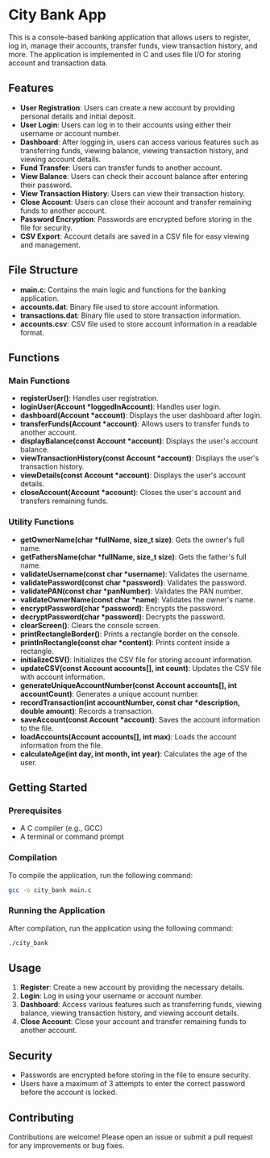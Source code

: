 # City Bank App

This is a console-based banking application that allows users to register, log in, manage their accounts, transfer funds, view transaction history, and more. The application is implemented in C and uses file I/O for storing account and transaction data.

## Features

- **User Registration**: Users can create a new account by providing personal details and initial deposit.
- **User Login**: Users can log in to their accounts using either their username or account number.
- **Dashboard**: After logging in, users can access various features such as transferring funds, viewing balance, viewing transaction history, and viewing account details.
- **Fund Transfer**: Users can transfer funds to another account.
- **View Balance**: Users can check their account balance after entering their password.
- **View Transaction History**: Users can view their transaction history.
- **Close Account**: Users can close their account and transfer remaining funds to another account.
- **Password Encryption**: Passwords are encrypted before storing in the file for security.
- **CSV Export**: Account details are saved in a CSV file for easy viewing and management.

## File Structure

- **main.c**: Contains the main logic and functions for the banking application.
- **accounts.dat**: Binary file used to store account information.
- **transactions.dat**: Binary file used to store transaction information.
- **accounts.csv**: CSV file used to store account information in a readable format.

## Functions

### Main Functions

- **registerUser()**: Handles user registration.
- **loginUser(Account *loggedInAccount)**: Handles user login.
- **dashboard(Account *account)**: Displays the user dashboard after login.
- **transferFunds(Account *account)**: Allows users to transfer funds to another account.
- **displayBalance(const Account *account)**: Displays the user's account balance.
- **viewTransactionHistory(const Account *account)**: Displays the user's transaction history.
- **viewDetails(const Account *account)**: Displays the user's account details.
- **closeAccount(Account *account)**: Closes the user's account and transfers remaining funds.

### Utility Functions

- **getOwnerName(char *fullName, size_t size)**: Gets the owner's full name.
- **getFathersName(char *fullName, size_t size)**: Gets the father's full name.
- **validateUsername(const char *username)**: Validates the username.
- **validatePassword(const char *password)**: Validates the password.
- **validatePAN(const char *panNumber)**: Validates the PAN number.
- **validateOwnerName(const char *name)**: Validates the owner's name.
- **encryptPassword(char *password)**: Encrypts the password.
- **decryptPassword(char *password)**: Decrypts the password.
- **clearScreen()**: Clears the console screen.
- **printRectangleBorder()**: Prints a rectangle border on the console.
- **printInRectangle(const char *content)**: Prints content inside a rectangle.
- **initializeCSV()**: Initializes the CSV file for storing account information.
- **updateCSV(const Account accounts[], int count)**: Updates the CSV file with account information.
- **generateUniqueAccountNumber(const Account accounts[], int accountCount)**: Generates a unique account number.
- **recordTransaction(int accountNumber, const char *description, double amount)**: Records a transaction.
- **saveAccount(const Account *account)**: Saves the account information to the file.
- **loadAccounts(Account accounts[], int max)**: Loads the account information from the file.
- **calculateAge(int day, int month, int year)**: Calculates the age of the user.

## Getting Started

### Prerequisites

- A C compiler (e.g., GCC)
- A terminal or command prompt

### Compilation

To compile the application, run the following command:
```bash
gcc -o city_bank main.c
```

### Running the Application

After compilation, run the application using the following command:
```bash
./city_bank
```

## Usage

1. **Register**: Create a new account by providing the necessary details.
2. **Login**: Log in using your username or account number.
3. **Dashboard**: Access various features such as transferring funds, viewing balance, viewing transaction history, and viewing account details.
4. **Close Account**: Close your account and transfer remaining funds to another account.

## Security

- Passwords are encrypted before storing in the file to ensure security.
- Users have a maximum of 3 attempts to enter the correct password before the account is locked.

## Contributing

Contributions are welcome! Please open an issue or submit a pull request for any improvements or bug fixes.


<!-- 

## Hi there 👋


**LEGITKINGPIN/LEGITKINGPIN** is a ✨ _special_ ✨ repository because its `README.md` (this file) appears on your GitHub profile.

Here are some ideas to get you started:

- 🔭 I’m currently working on ...
- 🌱 I’m currently learning ...
- 👯 I’m looking to collaborate on ...
- 🤔 I’m looking for help with ...
- 💬 Ask me about ...
- 📫 How to reach me: ...
- 😄 Pronouns: ...
- ⚡ Fun fact: ...
-->
